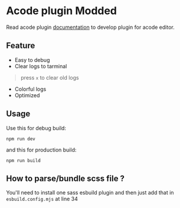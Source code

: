 # Acode plugin Modded

Read acode plugin [documentation](https://acode.app/plugin-docs) to develop plugin for acode editor.

## Feature

- Easy to debug
- Clear logs to tarminal
> press `x` to clear old logs
- Colorful logs
- Optimized
 
## Usage

Use this for debug build:

```
npm run dev
```

and this for production build:

```
npm run build
```

## How to parse/bundle scss file ?

You'll need to install one sass esbuild plugin and then just add that in `esbuild.config.mjs` at line 34
